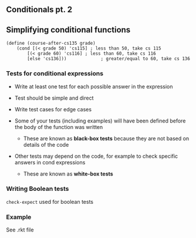 ## Conditionals pt. 2

## Simplifying conditional functions

```
(define (course-after-cs135 grade)
	(cond [(< grade 50) 'cs115] ; less than 50, take cs 115
		[(< grade 60) 'cs116] ; less than 60, take cs 116
		[else 'cs136]))				; greater/equal to 60, take cs 136
```

### Tests for conditional expressions
- Write at least one test for each possible answer in the expression
- Test should be simple and direct
- Write test cases for edge cases

- Some of your tests (including examples) will have been defined before the body of the function was written
	- These are known as __black-box tests__ because they are not based on details of the code
- Other tests may depend on the code, for example to check specific answers in cond expressions
	- These are known as __white-box tests__

### Writing Boolean tests

`check-expect` used for boolean tests

### Example

See .rkt file